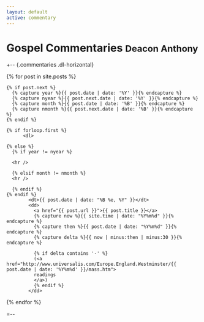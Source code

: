 ```yaml
---
layout: default
active: commentary
---
```


# Gospel Commentaries <small>Deacon Anthony</small> 

+-- {.commentaries .dl-horizontal}
<section>
  {% for post in site.posts %}

    {% if post.next %}
      {% capture year %}{{ post.date | date: '%Y' }}{% endcapture %}
      {% capture nyear %}{{ post.next.date | date: '%Y' }}{% endcapture %}
      {% capture month %}{{ post.date | date: '%B' }}{% endcapture %}
      {% capture nmonth %}{{ post.next.date | date: '%B' }}{% endcapture %}
    {% endif %}

    {% if forloop.first %}
          <dl>
<!--
    <div>
      <h2>{{ post.date | date: '%Y' }}</h2>
      
      <ul>
        <li>
          <h3>{{ post.date | date: '%B' }}</h3>
          <dl>
-->
    {% else %}
      {% if year != nyear %}
<!--
          </dl>
        </li>
      </ul>
-->
      <hr />

<!--
      <h2>{{ post.date | date: '%Y' }}</h2>

      <ul>
        <li>
          <h3>{{ post.date | date: '%B' }}</h3>
          <dl>
-->
      {% elsif month != nmonth %}
      <hr />
<!--
          </dl>
        </li>
      
        <li> 
          <h3>{{ post.date | date: '%B' }}</h3>
          <dl>
-->
      {% endif %}
    {% endif %}
            <dt>{{ post.date | date: "%B %e, %Y" }}</dt>
            <dd>
              <a href="{{ post.url }}">{{ post.title }}</a>
              {% capture now %}{{ site.time | date: "%Y%m%d" }}{% endcapture %}
              {% capture then %}{{ post.date | date: "%Y%m%d" }}{% endcapture %}
              {% capture delta %}{{ now | minus:then | minus:30 }}{% endcapture %}

              {% if delta contains '-' %}
              (<a href="http://www.universalis.com/Europe.England.Westminster/{{ post.date | date: '%Y%m%d' }}/mass.htm">
              readings
              </a>)
              {% endif %}
            </dd>
  {% endfor %}
          </dl>
<!--
        </li>
      </ul>
    </div>
-->
</section>
=--
